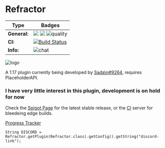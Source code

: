 # Refractor
| Type              | Badges                                                                                                                                                                                                                                                                                                                                                                               |
|-------------------|--------------------------------------------------------------------------------------------------------------------------------------------------------------------------------------------------------------------------------------------------------------------------------------------------------------------------------------------------------------------------------------|
| **General:**      | ![](https://img.shields.io/github/v/release/thebozzz34/Refractor) ![](https://img.shields.io/badge/Supports%3A%20-Spigot%201.17-orange)   ![quality](https://api.codiga.io/project/26624/score/svg)                                                                                                                                                                                                                               |                                             |
| **CI:**   | [![Build Status](https://fbioc.com/buildStatus/icon?job=Refractor)](https://fbioc.com/job/Refractor/) |
| **Info:**    | ![chat](https://img.shields.io/discord/771017297816846387?color=%234e5d94)                                                                                                                                                                                                                                                                                                           |                                                                                                                                             


![logo](https://bstats.org/signatures/bukkit/Refractor.svg)

A 1.17 plugin currently being developed by [Sada\n#9264](https://discordapp.com/users/457659194535837727), requires PlaceholderAPI.


### I have very little interest in this plugin, development is on hold for now


Check the [Spigot Page](https://www.spigotmc.org/resources/refractor.96459/) for the latest stable release, or the [CI](https://fbioc.com/job/Refractor/) server for bleedeing edge builds. 

[Progress Tracker](https://trello.com/b/eqeE8VAi/refractor-plugin-issue-tracker#)

`String DISCORD = Refractor.getPlugin(Refractor.class).getConfig().getString("discord-link");`
